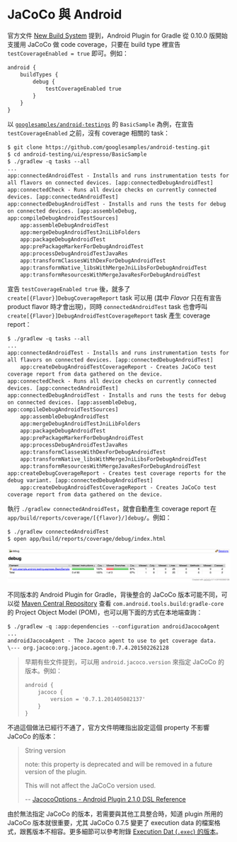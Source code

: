 # JaCoCo 與 Android

官方文件 [New Build System](http://tools.android.com/tech-docs/new-build-system) 提到，Android Plugin for Gradle 從 0.10.0 版開始支援用 JaCoCo 做 code coverage，只要在 build type 裡宣告 `testCoverageEnabled = true` 即可。例如：

```
android {
    buildTypes {
        debug {
            testCoverageEnabled true
        }
    }
}
```

以 [`googlesamples/android-testings`](https://github.com/googlesamples/android-testing/tree/master/ui/espresso) 的 `BasicSample` 為例，在宣告 `testCoverageEnabled` 之前，沒有 coverage 相關的 task：

```
$ git clone https://github.com/googlesamples/android-testing.git
$ cd android-testing/ui/espresso/BasicSample
$ ./gradlew -q tasks --all
...
app:connectedAndroidTest - Installs and runs instrumentation tests for all flavors on connected devices. [app:connectedDebugAndroidTest]
app:connectedCheck - Runs all device checks on currently connected devices. [app:connectedAndroidTest]
app:connectedDebugAndroidTest - Installs and runs the tests for debug on connected devices. [app:assembleDebug, app:compileDebugAndroidTestSources]
    app:assembleDebugAndroidTest
    app:mergeDebugAndroidTestJniLibFolders
    app:packageDebugAndroidTest
    app:prePackageMarkerForDebugAndroidTest
    app:processDebugAndroidTestJavaRes
    app:transformClassesWithDexForDebugAndroidTest
    app:transformNative_libsWithMergeJniLibsForDebugAndroidTest
    app:transformResourcesWithMergeJavaResForDebugAndroidTest
```

宣告 `testCoverageEnabled true` 後，就多了 `create[{Flavor}]DebugCoverageReport` task 可以用 (其中 _Flavor_ 只在有宣告 product flavor 時才會出現)，同時 `connectedAndroidTest` task 也會呼叫 `create[{Flavor}]DebugAndroidTestCoverageReport` task 產生 coverage report：

```
$ ./gradlew -q tasks --all
...
app:connectedAndroidTest - Installs and runs instrumentation tests for all flavors on connected devices. [app:connectedDebugAndroidTest]
    app:createDebugAndroidTestCoverageReport - Creates JaCoCo test coverage report from data gathered on the device.
app:connectedCheck - Runs all device checks on currently connected devices. [app:connectedAndroidTest]
app:connectedDebugAndroidTest - Installs and runs the tests for debug on connected devices. [app:assembleDebug, app:compileDebugAndroidTestSources]
    app:assembleDebugAndroidTest
    app:mergeDebugAndroidTestJniLibFolders
    app:packageDebugAndroidTest
    app:prePackageMarkerForDebugAndroidTest
    app:processDebugAndroidTestJavaRes
    app:transformClassesWithDexForDebugAndroidTest
    app:transformNative_libsWithMergeJniLibsForDebugAndroidTest
    app:transformResourcesWithMergeJavaResForDebugAndroidTest
app:createDebugCoverageReport - Creates test coverage reports for the debug variant. [app:connectedDebugAndroidTest]
    app:createDebugAndroidTestCoverageReport - Creates JaCoCo test coverage report from data gathered on the device.
```

執行 `./gradlew connectedAndroidTest`，就會自動產生 coverage report 在 `app/build/reports/coverage/[{flavor}/]debug/`。例如：

```
$ ./gradlew connectedAndroidTest
$ open app/build/reports/coverage/debug/index.html
```

![](../images/google-espress-sample-coverage.png)

不同版本的 Android Plugin for Gradle，背後整合的 JaCoCo 版本可能不同，可以從 [Maven Central Repository](http://search.maven.org/#search%7Cga%7C1%7Cg%3A%22com.android.tools.build%22%20AND%20a%3A%22gradle-core%22) 查看 `com.android.tools.build:gradle-core` 的 Project Object Model (POM)，也可以用下面的方式在本地端查詢：

```
$ ./gradlew -q :app:dependencies --configuration androidJacocoAgent
...
androidJacocoAgent - The Jacoco agent to use to get coverage data.
\--- org.jacoco:org.jacoco.agent:0.7.4.201502262128
```

> <i class="fa fa-fire fa-3x"></i>
> 早期有些文件提到，可以用 `android.jacoco.version` 來指定 JaCoCo 的版本。例如：
>
> ``` 
> android {
>     jacoco {
>         version = '0.7.1.201405082137'
>     }
> }
> ```

不過這個做法已經行不通了，官方文件明確指出設定這個 property 不影響 JaCoCo 的版本：

> String version
>
> note: this property is deprecated and will be removed in a future version of the plugin.
> 
> This will not affect the JaCoCo version used.
> 
> -- [JacocoOptions - Android Plugin 2.1.0 DSL Reference](http://google.github.io/android-gradle-dsl/current/com.android.build.gradle.internal.coverage.JacocoOptions.html)

由於無法指定 JaCoCo 的版本，若需要與其他工具整合時，知道 plugin 所用的 JaCoCo 版本就很重要，尤其 JaCoCo 0.7.5 變更了 execution data 的檔案格式，跟舊版本不相容。更多細節可以參考附錄 [Execution Dat (`.exec`) 的版本](../exec-file-versions.md)。

